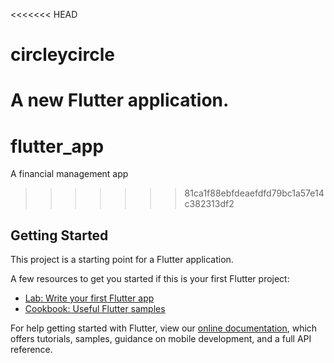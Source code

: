 <<<<<<< HEAD
# circleycircle

A new Flutter application.
=======
# flutter_app

A financial management app
>>>>>>> 81ca1f88ebfdeaefdfd79bc1a57e14c382313df2

## Getting Started

This project is a starting point for a Flutter application.

A few resources to get you started if this is your first Flutter project:

- [Lab: Write your first Flutter app](https://flutter.dev/docs/get-started/codelab)
- [Cookbook: Useful Flutter samples](https://flutter.dev/docs/cookbook)

For help getting started with Flutter, view our
[online documentation](https://flutter.dev/docs), which offers tutorials,
samples, guidance on mobile development, and a full API reference.
